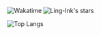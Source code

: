 ![Wakatime](https://wakatime.com/badge/user/2c914ed8-2bb9-439d-8562-21f7e273b40d.svg?style=flat-square)
![Ling-Ink's stars](https://img.shields.io/github/stars/Ling-Ink?style=flat-square&logo=github)

![Top Langs](https://github-readme-stats.vercel.app/api/top-langs/?username=Ling-Ink&theme=transparent&layout=compact&hide=VBA)
